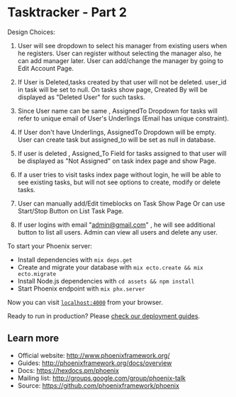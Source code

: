 # Tasktracker - Part 2

Design Choices:

1. User will see dropdown to select his manager from existing users when he registers. User can register without selecting the manager also, he can add manager later.  User can add/change the manager by going to Edit Account Page.

2. If User is Deleted,tasks created by that user will not be deleted. user_id in task will be set to null. On tasks show page, Created By will be displayed as "Deleted User" for such tasks.

3. Since User name can be same , AssignedTo Dropdown for tasks will refer to unique email of User's Underlings (Email has unique constraint).

4. If User don't have Underlings, AssignedTo Dropdown will be empty. User can create task but assigned_to will be set as null in database.

5. If user is deleted , Assigned_To Field for tasks assigned to that user will be displayed as "Not Assigned" on task index page and show Page.

6. If a user tries to visit tasks index page without login, he will be able to see existing tasks, but will not see options to create, modify or delete tasks.

7. User can manually add/Edit timeblocks on Task Show Page Or can use Start/Stop Button on List Task Page. 

8. If user logins with email "admin@gmail.com" , he will see additional button to list all users. Admin can view all users and delete any user.

To start your Phoenix server:

  * Install dependencies with `mix deps.get`
  * Create and migrate your database with `mix ecto.create && mix ecto.migrate`
  * Install Node.js dependencies with `cd assets && npm install`
  * Start Phoenix endpoint with `mix phx.server`

Now you can visit [`localhost:4000`](http://localhost:4000) from your browser.

Ready to run in production? Please [check our deployment guides](http://www.phoenixframework.org/docs/deployment).

## Learn more

  * Official website: http://www.phoenixframework.org/
  * Guides: http://phoenixframework.org/docs/overview
  * Docs: https://hexdocs.pm/phoenix
  * Mailing list: http://groups.google.com/group/phoenix-talk
  * Source: https://github.com/phoenixframework/phoenix
